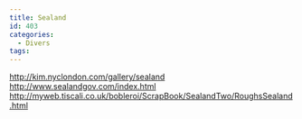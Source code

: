 ```yaml
---
title: Sealand
id: 403
categories:
  - Divers
tags:
---
```


http://kim.nyclondon.com/gallery/sealand http://www.sealandgov.com/index.html http://myweb.tiscali.co.uk/bobleroi/ScrapBook/SealandTwo/RoughsSealand.html